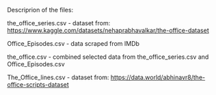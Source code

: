 Descriprion of the files:

the_office_series.csv - dataset from: https://www.kaggle.com/datasets/nehaprabhavalkar/the-office-dataset

Office_Episodes.csv - data scraped from IMDb

the_office.csv - combined selected data from the_office_series.csv and Office_Episodes.csv

The_Office_lines.csv - dataset from: https://data.world/abhinavr8/the-office-scripts-dataset
